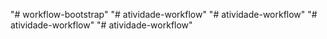 "# workflow-bootstrap" 
"# atividade-workflow" 
"# atividade-workflow" 
"# atividade-workflow" 
"# atividade-workflow" 
